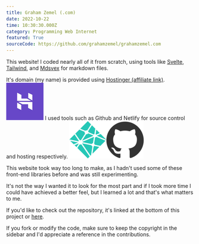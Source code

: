 ```yaml
---
title: Graham Zemel (.com)
date: 2022-10-22
time: 10:30:30.000Z
category: Programming Web Internet
featured: True
sourceCode: https://github.com/grahamzemel/grahamzemel.com 
---
```

This website! I coded nearly all of it from scratch, using tools like [Svelte](https://svelte.dev/), [Tailwind](https://tailwindcss.com/), and [Mdsvex](https://mdsvex.pngwn.io/) for markdown files. 

It's domain (my name) is provided using [Hostinger (affiliate link)](https://hostinger.com?REFERRALCODE=1GRAHAM51).
![Hostinger](./hostinger.png)
I used tools such as Github and Netlify for source control and hosting respectively.
![Netlify](./netlify.png)![Github](./github.png)

This website took way too long to make, as I hadn't used some of these front-end libraries before and was still experimenting. 

It's not the way I wanted it to look for the most part and if I took more time I could have achieved a better feel, but I learned a lot and that's what matters to me.

If you'd like to check out the repository, it's linked at the bottom of this project or [here](https://github.com/grahamzemel/grahamzemel.com).

If you fork or modify the code, make sure to keep the copyright in the sidebar and I'd appreciate a reference in the contributions. 